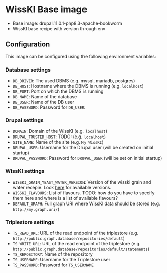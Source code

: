 # WissKI Base image
- Base image: drupal:11.0.1-php8.3-apache-bookworm
- WissKI base recipe with version through env

## Configuration
This image can be configured using the following environment variables:

### Database settings
- `DB_DRIVER`: The used DBMS (e.g. mysql, mariadb, postgres)
- `DB_HOST`: Hostname where the DBMS is running (e.g. `localhost`)
- `DB_PORT`: Port on which the DBMS is running
- `DB_NAME`: Name of the database
- `DB_USER`: Name of the DB user 
- `DB_PASSWORD`: Password for `DB_USER` 

### Drupal settings
- `DOMAIN`: Domain of the WissKI (e.g. `localhost`)
- `DRUPAL_TRUSTED_HOST`: TODO: (e.g. `localhost`)
- `SITE_NAME`: Name of the site (e.g. `My WissKI`)
- `DRUPAL_USER`: Username for the Drupal user (will be created on initial startup)
- `DRUPAL_PASSWORD`: Password for `DRUPAL_USER` (will be set on initial startup)

### WissKI settings
- `WISSKI_GRAIN_YEAST_WATER_VERSION`: Version of the wisski grain and water recepie. Look [here](https://packagist.org/packages/soda-collection-objects-data-literacy/wisski_grain_yeast_water) for available versions.
- `WISSKI_FLAVOURS`: List of flavours. TODO: how do you have to specify them here and where is a list of available flavours?
- `DEFAULT_GRAPH`: Full graph URI where WissKI data should be stored (e.g. `http://my.graph.uri/`)

### Triplestore settings
- `TS_READ_URL`: URL of the read endpoint of the triplestore (e.g. `http://public.graph.database/repositories/default`)
- `TS_WRITE_URL`: URL of the read endpoint of the triplestore (e.g. `http://public.graph.database/repositories/default/statements`)
- `TS_REPOSITORY`: Name of the repository
- `TS_USERNAME`: Username for the Triplestore user
- `TS_PASSWORD`: Password for `TS_USERNAME`
